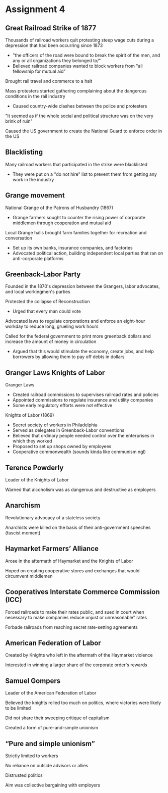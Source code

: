 # Assignment 4

## Great Railroad Strike of 1877

Thousands of railroad workers quit protesting steep wage cuts during a
depression that had been occurring since 1873
- "the officers of the road were bound to break the spirit of the men, and any
  or all organizations they belonged to/"
- Believed railroad companies wanted to block workers from "all fellowship for
  mutual aid"

Brought rail travel and commerce to a halt

Mass protesters started gathering complaining about the dangerous conditions in
the rail industry
- Caused country-wide clashes between the police and protesters

"It seemed as if the whole social and political structure was on the very brink
of ruin"

Caused the US government to create the National Guard to enforce order in the
US

## Blacklisting

Many railroad workers that participated in the strike were blacklisted
- They were put on a "do not hire" list to prevent them from getting any work
  in the industry

## Grange movement

National Grange of the Patrons of Husbandry (1867)
- Grange farmers sought to counter the rising power of corporate middlemen
  through cooperation and mutual aid

Local Grange halls brought farm families together for recreation and
conversation
- Set up its own banks, insurance companies, and factories
- Advocated political action, building independent local parties that ran on
  anti-corporate platforms

## Greenback-Labor Party

Founded in the 1870's depression between the Grangers, labor advocates, and
local workingmen's parties

Protested the collapse of Reconstruction
- Urged that every man could vote

Advocated laws to regulate corporations and enforce an eight-hour workday to
reduce long, grueling work hours

Called for the federal government to print more greenback dollars and increase
the amount of money in circulation
- Argued that this would stimulate the economy, create jobs, and help
  borrowers by allowing them to pay off debts in dollars

## Granger Laws Knights of Labor

Granger Laws
- Created railroad commissions to supervises railroad rates and policies
- Appointed commissions to regulate insurance and utility companies
- Some early regulatory efforts were not effective

Knights of Labor (1869)
- Secret society of workers in Philadelphia
- Served as delegates in Greenback-Labor conventions
- Believed that ordinary people needed control over the enterprises in which
  they worked
- Proposed to set up shops owned by employees
- Cooperative commonwealth (sounds kinda like communism ngl)

## Terence Powderly

Leader of the Knights of Labor

Warned that alcoholism was as dangerous and destructive as employers

## Anarchism

Revolutionary advocacy of a stateless society

Anarchists were killed on the basis of their anti-government speeches (fascist
moment)

## Haymarket Farmers’ Alliance

Arose in the aftermath of Haymarket and the Knights of Labor

Hoped on creating cooperative stores and exchanges that would circumvent
middlemen

## Cooperatives Interstate Commerce Commission (ICC)

Forced railroads to make their rates public, and sued in court when necessary
to make companies reduce unjust or unreasonable" rates

Forbade railroads from reaching secret rate-setting agreements

## American Federation of Labor

Created by Knights who left in the aftermath of the Haymarket violence

Interested in winning a larger share of the corporate order's rewards

## Samuel Gompers

Leader of the American Federation of Labor

Believed the knights relied too much on politics, where victories were likely
to be limited

Did not share their sweeping critique of capitalism

Created a form of pure-and-simple unionism

## “Pure and simple unionism”

Strictly limited to workers

No reliance on outside advisors or allies

Distrusted politics

Aim was collective bargaining with employers
